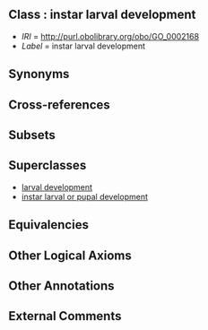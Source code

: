 
## Class : instar larval development

 * *IRI* = http://purl.obolibrary.org/obo/GO_0002168
 * *Label* = instar larval development

## Synonyms


## Cross-references


## Subsets


## Superclasses

 * [larval development](../../GO/64/GO_0002164.md)
 * [instar larval or pupal development](../../GO/65/GO_0002165.md)

## Equivalencies


## Other Logical Axioms


## Other Annotations


## External Comments

